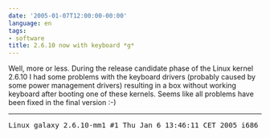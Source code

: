 ```yaml
---
date: '2005-01-07T12:00:00-00:00'
language: en
tags:
- software
title: 2.6.10 now with keyboard *g*
---
```



Well, more or less. During the release candidate phase of the Linux kernel 2.6.10 I had some problems with the keyboard drivers (probably caused by some power management drivers) resulting in a box without working keyboard after booting one of these kernels. Seems like all problems have been fixed in the final version :-)

-------------------------------

<pre>Linux galaxy 2.6.10-mm1 #1 Thu Jan 6 13:46:11 CET 2005 i686 AMD Athlon(tm) Processor AuthenticAMD GNU/Linux</pre>